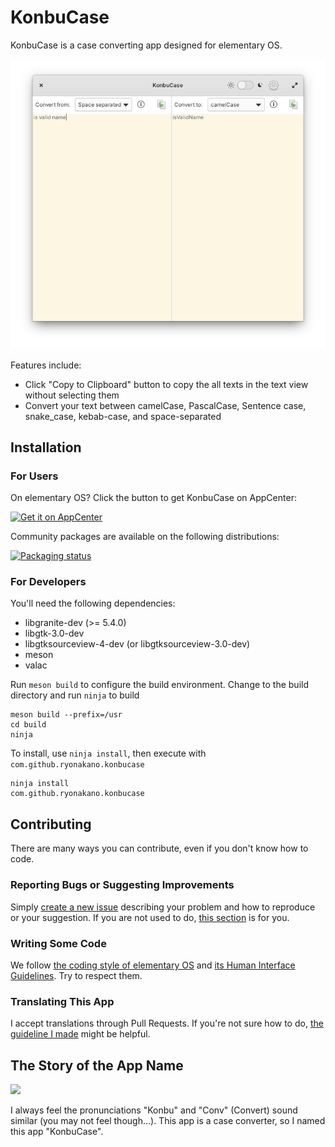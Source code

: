 # KonbuCase
KonbuCase is a case converting app designed for elementary OS.

![](data/Screenshot.png)

Features include:

* Click "Copy to Clipboard" button to copy the all texts in the text view without selecting them
* Convert your text between camelCase, PascalCase, Sentence case, snake_case, kebab-case, and space-separated

## Installation
### For Users
On elementary OS? Click the button to get KonbuCase on AppCenter:

[![Get it on AppCenter](https://appcenter.elementary.io/badge.svg)](https://appcenter.elementary.io/com.github.ryonakano.konbucase)

Community packages are available on the following distributions:

[![Packaging status](https://repology.org/badge/vertical-allrepos/konbucase.svg)](https://repology.org/project/konbucase/versions)

### For Developers
You'll need the following dependencies:

* libgranite-dev (>= 5.4.0)
* libgtk-3.0-dev
* libgtksourceview-4-dev (or libgtksourceview-3.0-dev)
* meson
* valac

Run `meson build` to configure the build environment. Change to the build directory and run `ninja` to build

    meson build --prefix=/usr
    cd build
    ninja

To install, use `ninja install`, then execute with `com.github.ryonakano.konbucase`

    ninja install
    com.github.ryonakano.konbucase

## Contributing
There are many ways you can contribute, even if you don't know how to code.

### Reporting Bugs or Suggesting Improvements
Simply [create a new issue](https://github.com/ryonakano/konbucase/issues/new) describing your problem and how to reproduce or your suggestion. If you are not used to do, [this section](https://elementary.io/docs/code/reference#reporting-bugs) is for you.

### Writing Some Code
We follow [the coding style of elementary OS](https://docs.elementary.io/develop/writing-apps/code-style) and [its Human Interface Guidelines](https://docs.elementary.io/hig/). Try to respect them.

### Translating This App
I accept translations through Pull Requests. If you're not sure how to do, [the guideline I made](po/README.md) might be helpful.

## The Story of the App Name
![](data/Konbu.png)

I always feel the pronunciations "Konbu" and "Conv" (Convert) sound similar (you may not feel though…). This app is a case converter, so I named this app "KonbuCase".
